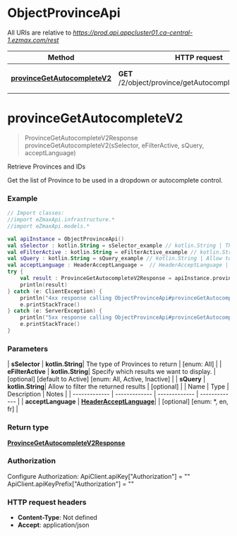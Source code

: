 # ObjectProvinceApi

All URIs are relative to *https://prod.api.appcluster01.ca-central-1.ezmax.com/rest*

| Method | HTTP request | Description |
| ------------- | ------------- | ------------- |
| [**provinceGetAutocompleteV2**](ObjectProvinceApi.md#provinceGetAutocompleteV2) | **GET** /2/object/province/getAutocomplete/{sSelector} | Retrieve Provinces and IDs |


<a id="provinceGetAutocompleteV2"></a>
# **provinceGetAutocompleteV2**
> ProvinceGetAutocompleteV2Response provinceGetAutocompleteV2(sSelector, eFilterActive, sQuery, acceptLanguage)

Retrieve Provinces and IDs

Get the list of Province to be used in a dropdown or autocomplete control.

### Example
```kotlin
// Import classes:
//import eZmaxApi.infrastructure.*
//import eZmaxApi.models.*

val apiInstance = ObjectProvinceApi()
val sSelector : kotlin.String = sSelector_example // kotlin.String | The type of Provinces to return
val eFilterActive : kotlin.String = eFilterActive_example // kotlin.String | Specify which results we want to display.
val sQuery : kotlin.String = sQuery_example // kotlin.String | Allow to filter the returned results
val acceptLanguage : HeaderAcceptLanguage =  // HeaderAcceptLanguage | 
try {
    val result : ProvinceGetAutocompleteV2Response = apiInstance.provinceGetAutocompleteV2(sSelector, eFilterActive, sQuery, acceptLanguage)
    println(result)
} catch (e: ClientException) {
    println("4xx response calling ObjectProvinceApi#provinceGetAutocompleteV2")
    e.printStackTrace()
} catch (e: ServerException) {
    println("5xx response calling ObjectProvinceApi#provinceGetAutocompleteV2")
    e.printStackTrace()
}
```

### Parameters
| **sSelector** | **kotlin.String**| The type of Provinces to return | [enum: All] |
| **eFilterActive** | **kotlin.String**| Specify which results we want to display. | [optional] [default to Active] [enum: All, Active, Inactive] |
| **sQuery** | **kotlin.String**| Allow to filter the returned results | [optional] |
| Name | Type | Description  | Notes |
| ------------- | ------------- | ------------- | ------------- |
| **acceptLanguage** | [**HeaderAcceptLanguage**](.md)|  | [optional] [enum: *, en, fr] |

### Return type

[**ProvinceGetAutocompleteV2Response**](ProvinceGetAutocompleteV2Response.md)

### Authorization


Configure Authorization:
    ApiClient.apiKey["Authorization"] = ""
    ApiClient.apiKeyPrefix["Authorization"] = ""

### HTTP request headers

 - **Content-Type**: Not defined
 - **Accept**: application/json

